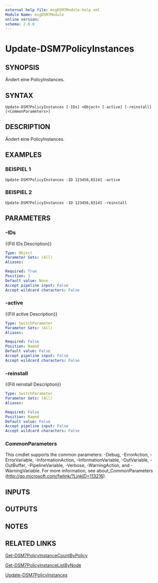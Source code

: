 ```yaml
---
external help file: msgDSM7Module-help.xml
Module Name: msgDSM7Module
online version:
schema: 2.0.0
---
```


# Update-DSM7PolicyInstances

## SYNOPSIS
Ändert eine PolicyInstances.

## SYNTAX

```
Update-DSM7PolicyInstances [-IDs] <Object> [-active] [-reinstall] [<CommonParameters>]
```

## DESCRIPTION
Ändert eine PolicyInstances.

## EXAMPLES

### BEISPIEL 1
```
Update-DSM7PolicyInstances -ID 123456,65141 -active
```

### BEISPIEL 2
```
Update-DSM7PolicyInstances -ID 123456,65141 -reinstall
```

## PARAMETERS

### -IDs
{{Fill IDs Description}}

```yaml
Type: Object
Parameter Sets: (All)
Aliases:

Required: True
Position: 1
Default value: None
Accept pipeline input: False
Accept wildcard characters: False
```

### -active
{{Fill active Description}}

```yaml
Type: SwitchParameter
Parameter Sets: (All)
Aliases:

Required: False
Position: Named
Default value: False
Accept pipeline input: False
Accept wildcard characters: False
```

### -reinstall
{{Fill reinstall Description}}

```yaml
Type: SwitchParameter
Parameter Sets: (All)
Aliases:

Required: False
Position: Named
Default value: False
Accept pipeline input: False
Accept wildcard characters: False
```

### CommonParameters
This cmdlet supports the common parameters: -Debug, -ErrorAction, -ErrorVariable, -InformationAction, -InformationVariable, -OutVariable, -OutBuffer, -PipelineVariable, -Verbose, -WarningAction, and -WarningVariable.
For more information, see about_CommonParameters (http://go.microsoft.com/fwlink/?LinkID=113216).

## INPUTS

## OUTPUTS

## NOTES

## RELATED LINKS

[Get-DSM7PolicyInstanceCountByPolicy]()

[Get-DSM7PolicyInstanceListByNode]()

[Update-DSM7PolicyInstances]()

